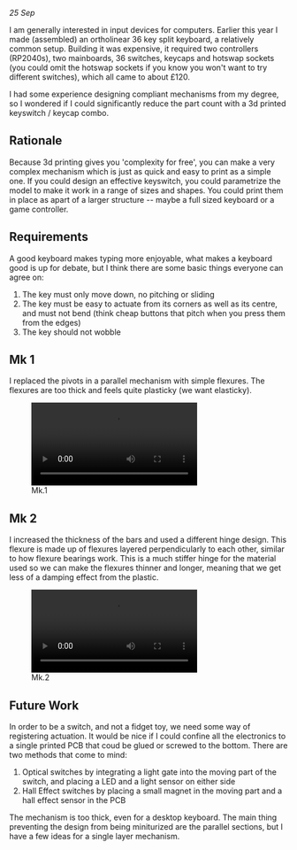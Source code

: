 <title>Compliant Keyboard Switches Pt 1</title>

_25 Sep_

I am generally interested in input devices for computers. Earlier this year I made (assembled) an ortholinear 36 key split keyboard, a relatively common setup. Building it was expensive, it required two controllers (RP2040s), two mainboards, 36 switches, keycaps and hotswap sockets (you could omit the hotswap sockets if you know you won't want to try different switches), which all came to about £120.

I had some experience designing compliant mechanisms from my degree, so I wondered if I could significantly reduce the part count with a 3d printed keyswitch / keycap combo.

## Rationale
Because 3d printing gives you 'complexity for free', you can make a very complex mechanism which is just as quick and easy to print as a simple one. If you could design an effective keyswitch, you could parametrize the model to make it work in a range of sizes and shapes. You could print them in place as apart of a larger structure -- maybe a full sized keyboard or a game controller.

## Requirements
A good keyboard makes typing more enjoyable, what makes a keyboard good is up for debate, but I think there are some basic things everyone can agree on:
1. The key must only move down, no pitching or sliding
2. The key must be easy to actuate from its corners as well as its centre, and must not bend (think cheap buttons that pitch when you press them from the edges)
3. The key should not wobble

## Mk 1

I replaced the pivots in a parallel mechanism with simple flexures. The flexures are too thick and feels quite plasticky (we want elasticky).
<figure>
    <video controls loop>
        <source src="/keyswitches/IMG_1847.MP4">
    </video>
    <figcaption>Mk.1 </figcaption>

</figure>



## Mk 2

I increased the thickness of the bars and used a different hinge design. This flexure is made up of flexures layered perpendicularly to each other, similar to how flexure bearings work. This is a much stiffer hinge for the material used so we can make the flexures thinner and longer, meaning that we get less of a damping effect from the plastic.

<figure>
    <video controls loop>
        <source src="/keyswitches/IMG_1849.MP4">
    </video>
    <figcaption>Mk.2 </figcaption>
</figure>



## Future Work
In order to be a switch, and not a fidget toy, we need some way of registering actuation. It would be nice if I could confine all the electronics to a single printed PCB that coud be glued or screwed to the bottom. There are two methods that come to mind:
1. Optical switches by integrating a light gate into the moving part of the switch, and placing a LED and a light sensor on either side
2. Hall Effect switches by placing a small magnet in the moving part and a hall effect sensor in the PCB


The mechanism is too thick, even for a desktop keyboard. The main thing preventing the design from being miniturized are the parallel sections, but I have a few ideas for a single layer mechanism.